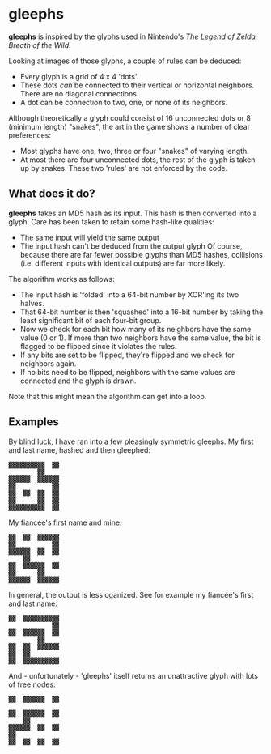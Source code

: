 # gleephs

**gleephs** is inspired by the glyphs used in Nintendo's _The Legend of Zelda: Breath of the Wild_.

Looking at images of those glyphs, a couple of rules can be deduced:
* Every glyph is a grid of 4 x 4 'dots'.
* These dots _can_ be connected to their vertical or horizontal neighbors. There are no diagonal connections.
* A dot can be connection to two, one, or none of its neighbors.

Although theoretically a glyph could consist of 16 unconnected dots or 8 (minimum length) "snakes", the art in the game shows a number of clear preferences:
* Most glyphs have one, two, three or four "snakes" of varying length.
* At most there are four unconnected dots, the rest of the glyph is taken up by snakes.
These two 'rules' are not enforced by the code. 

## What does it do?

**gleephs** takes an MD5 hash as its input. This hash is then converted into a glyph. Care has been taken to retain some hash-like qualities:
* The same input will yield the same output
* The input hash can't be deduced from the output glyph
Of course, because there are far fewer possible glyphs than MD5 hashes, collisions (i.e. different inputs with identical outputs) are far more likely.

The algorithm works as follows:
- The input hash is 'folded' into a 64-bit number by XOR'ing its two halves.
- That 64-bit number is then 'squashed' into a 16-bit number by taking the least significant bit of each four-bit group.
- Now we check for each bit how many of its neighbors have the same value (0 or 1). If more than two neighbors have the same value, the bit is flagged to be flipped since it violates the rules.
- If any bits are set to be flipped, they're flipped and we check for neighbors again.
- If no bits need to be flipped, neighbors with the same values are connected and the glyph is drawn.

Note that this might mean the algorithm can get into a loop.

## Examples

By blind luck, I have ran into a few pleasingly symmetric gleephs.
My first and last name, hashed and then gleephed:
```
▓▓▓▓▓▓▓▓▓▓  ▓▓
        ▓▓      
▓▓▓▓▓▓  ▓▓▓▓▓▓
▓▓          ▓▓
▓▓  ▓▓  ▓▓  ▓▓
▓▓      ▓▓  ▓▓
▓▓▓▓▓▓▓▓▓▓  ▓▓
```

My fiancée's first name and mine:
```
▓▓  ▓▓  ▓▓▓▓▓▓
▓▓          ▓▓
▓▓▓▓▓▓  ▓▓  ▓▓
    ▓▓
▓▓  ▓▓▓▓▓▓  ▓▓
▓▓      ▓▓
▓▓▓▓▓▓  ▓▓▓▓▓▓
```

In general, the output is less oganized. See for example my fiancée's first and last name:
```
▓▓  ▓▓▓▓▓▓▓▓▓▓
            ▓▓  
▓▓  ▓▓▓▓▓▓  ▓▓
        ▓▓
▓▓  ▓▓  ▓▓▓▓▓▓
▓▓  ▓▓
▓▓  ▓▓▓▓▓▓▓▓▓▓
```

And - unfortunately - 'gleephs' itself returns an unattractive glyph with lots of free nodes:
```
▓▓  ▓▓▓▓▓▓  ▓▓

▓▓  ▓▓▓▓▓▓  ▓▓
    ▓▓
▓▓▓▓▓▓  ▓▓  ▓▓
▓▓
▓▓  ▓▓  ▓▓  ▓▓
```
